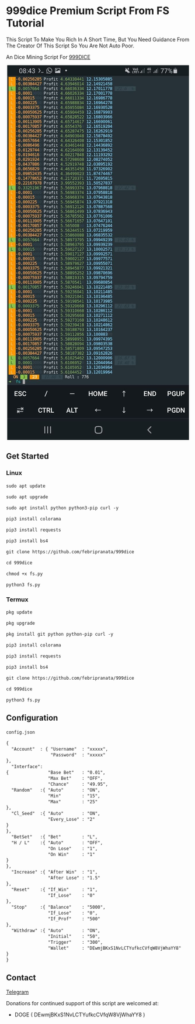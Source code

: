 # 999dice Premium Script From FS Tutorial

This Script To Make You Rich In A Short Time, But You Need Guidance From The Creator Of This Script So You Are Not Auto Poor.

An Dice Mining Script For [999DICE]( https://www.999dice.com/?396497691 )

<p align="center">
  <img src="preview.png" alt="preview">
</p>

## Get Started

### Linux
```
sudo apt update
```
```
sudo apt upgrade
```
```
sudo apt install python python3-pip curl -y
```
```
pip3 install colorama
```
```
pip3 install requests
```
```
pip3 install bs4
```
```
git clone https://github.com/febripranata/999dice
```
```
cd 999dice
```
```
chmod +x fs.py
```
```
python3 fs.py
```

### Termux
```
pkg update
```
```
pkg upgrade
```
```
pkg install git python python-pip curl -y
```
```
pip3 install colorama
```
```
pip3 install requests
```
```
pip3 install bs4
```
```
git clone https://github.com/febripranata/999dice
```
```
cd 999dice
```
```
python3 fs.py
```
## Configuration
```
config.json
```
```
{
  "Account"  : { "Username"  : "xxxxx",
                 "Password"  : "xxxxx"
},
  "Interface":
{               "Base Bet"   : "0.01",
                "Max Bet"    : "OFF",
                "Chance"     : "49.95",
  "Random"   :{ "Auto"       : "ON",
                "Min"        : "15",
                "Max"        : "25"
},
  "Cl_Seed"  :{ "Auto"       : "ON",
                "Every_Lose" : "2"
}
},
  "BetSet"   :{ "Bet"        : "L",
  "H / L"    :{ "Auto"       : "OFF",
                "On Lose"    : "1",
                "On Win"     : "1"
}
},
  "Increase" :{ "After Win"  : "1",
                "After Lose" : "1.5"
},
  "Reset"    :{ "If_Win"     : "1",
                "If_Lose"    : "0"
},
  "Stop"     :{ "Balance"    : "5000",
                "If_Lose"    : "0",
                "If_Prof"    : "500"
},
  "Withdraw" :{ "Auto"       : "ON",
                "Initial"    : "50",
                "Trigger"    : "300",
                "Wallet"     : "DEwmjBKxS1NvLCTYufkcCVfqW8VjWhaYY8"
}
}

```
## Contact
[Telegram]( https://t.me/joinchat/SbAwN3IkaIRQ5TtG )

Donations for continued support of this script are welcomed at:

* DOGE ( DEwmjBKxS1NvLCTYufkcCVfqW8VjWhaYY8 )
